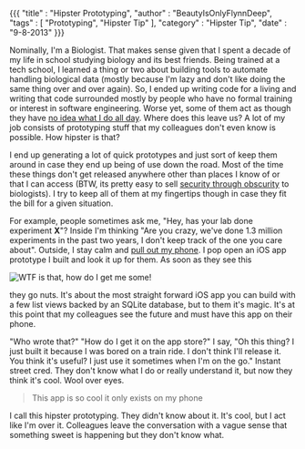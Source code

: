 {{{
  "title"    : "Hipster Prototyping",
  "author"   : "BeautyIsOnlyFlynnDeep",
  "tags"     : [ "Prototyping", "Hipster Tip" ],
  "category" : "Hipster Tip",
  "date"     : "9-8-2013"
}}}

Nominally, I'm a Biologist.  That makes sense given that I spent a decade of my life in school studying biology and its best friends.  Being trained at a tech school, I learned a thing or two about building tools to automate handling biological data (mostly because I'm lazy and don't like doing the same thing over and over again).  So, I ended up writing code for a living and writing that code surrounded mostly by people who have no formal training or interest in software engineering.  Worse yet, some of them act as though they have [no idea what I do all day](http://www.youtube.com/watch?v=ZkwrIZQDt50).  Where does this leave us?  A lot of my job consists of prototyping stuff that my colleagues don't even know is possible.  How hipster is that?  

I end up generating a lot of quick prototypes and just sort of keep them around in case they end up being of use down the road.  Most of the time these things don't get released anywhere other than places I know of or that I can access (BTW, its pretty easy to sell [security through obscurity](http://en.wikipedia.org/wiki/Security_through_obscurity) to biologists).  I try to keep all of them at my fingertips though in case they fit the bill for a given situation. 

For example, people sometimes ask me, "Hey, has your lab done experiment **X**"?  Inside I'm thinking "Are you crazy, we've done 1.3 million experiments in the past two years, I don't keep track of the one you care about".  Outside, I stay calm and [pull out my phone](http://cuantohipster.com/wp-content/uploads/2012/11/business-casual-hipster-moda-look-wtf-ridiculo-hortera1.jpg).  I pop open an iOS app prototype I built and look it up for them.  As soon as they see this

![WTF is that, how do I get me some!](/images/posts/hipsterPrototype/pert_search_type.png)

they go nuts.  It's about the most straight forward iOS app you can build with a few list views backed by an SQLite database, but to them it's magic.  It's at this point that my colleagues see the future and must have this app on their phone.  

"Who wrote that?" "How do I get it on the app store?"  I say, "Oh this thing? I just built it because I was bored on a train ride. I don't think I'll release it. You think it's useful? I just use it sometimes when I'm on the go."  Instant street cred.  They don't know what I do or really understand it, but now they think it's cool.  Wool over eyes.

> This app is so cool it only exists on my phone

I call this hipster prototyping.  They didn't know about it. It's cool, but I act like I'm over it.  Colleagues leave the conversation with a vague sense that something sweet is happening but they don't know what.
